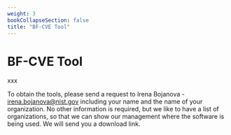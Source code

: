 ```yaml
---
weight: 3
bookCollapseSection: false
title: "BF-CVE Tool"
---
```

# BF-CVE Tool

xxx

To obtain the tools, please send a request to Irena Bojanova - irena.bojanova@nist.gov including your name and the name of your organization. No other information is required, but we like to have a list of organizations, so that we can show our management where the software is being used. We will send you a download link. 
